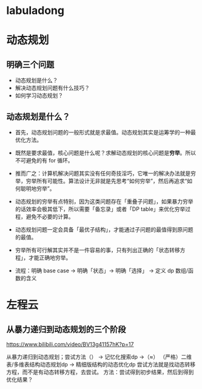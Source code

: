 # labuladong
# 动态规划


## 明确三个问题
- 动态规划是什么？
- 解决动态规划问题有什么技巧？
- 如何学习动态规划？


## 动态规划是什么？
- 首先，动态规划问题的一般形式就是求最值。动态规划其实是运筹学的一种最优化方法。
- 既然是要求最值，核心问题是什么呢？求解动态规划的核心问题是**穷举**。所以不可避免的有 for 循环。
- 推而广之：计算机解决问题其实没有任何奇技淫巧，它唯一的解决办法就是穷举，穷举所有可能性。算法设计无非就是先思考“如何穷举”，然后再追求“如何聪明地穷举”。
- 动态规划的穷举有点特别，因为这类问题存在「重叠子问题」，如果暴力穷举的话效率会极其低下，所以需要「备忘录」或者「DP table」来优化穷举过程，避免不必要的计算。
- 动态规划问题一定会具备「最优子结构」，才能通过子问题的最值得到原问题的最值。
- 穷举所有可行解其实并不是一件容易的事，只有列出正确的「状态转移方程」，才能正确地穷举。

- 流程：明确 base case -> 明确「状态」-> 明确「选择」 -> 定义 dp 数组/函数的含义

# 左程云
## 从暴力递归到动态规划的三个阶段
https://www.bilibili.com/video/BV13g41157hK?p=17

从暴力递归到动态规划；尝试方法（） -> 记忆化搜索dp ->（≈） （严格）二维表/多维表结构动态规划dp -> 精细版结构的动态优化dp
尝试方法就是找动态转移方程，而不是有动态转移方程，去尝试。
方法：尝试得到初步结果，然后到得到优化结果？

